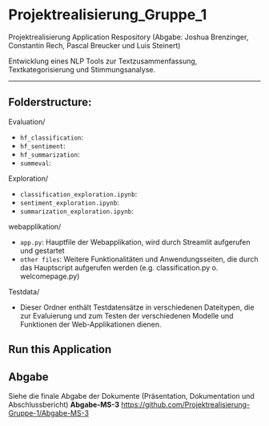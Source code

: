 # Projektrealisierung_Gruppe_1
Projektrealisierung Application Respository (Abgabe: Joshua Brenzinger, Constantin Rech, Pascal Breucker und Luis Steinert)

Entwicklung eines NLP Tools zur Textzusammenfassung, Textkategorisierung und Stimmungsanalyse.

---
## Folderstructure:

Evaluation/
  - `hf_classification`:
  - `hf_sentiment`:
  - `hf_summarization`:
  - `summeval`:

Exploration/
  - `classification_exploration.ipynb`:
  - `sentiment_exploration.ipynb`:
  - `summarization_exploration.ipynb`:

webapplikation/
  - `app.py`: Hauptfile der Webapplikation, wird durch Streamlit aufgerufen und gestartet
  - `other files`: Weitere Funktionalitäten und Anwendungsseiten, die durch das Hauptscript aufgerufen werden (e.g. classification.py o. welcomepage.py)

Testdata/
  - Dieser Ordner enthält Testdatensätze in verschiedenen Dateitypen, die zur Evaluierung und zum Testen der verschiedenen Modelle und Funktionen der Web-Applikationen dienen.

## Run this Application


## Abgabe 

Siehe die finale Abgabe der Dokumente (Präsentation, Dokumentation und Abschlussbericht) **Abgabe-MS-3** https://github.com/Projektrealisierung-Gruppe-1/Abgabe-MS-3
